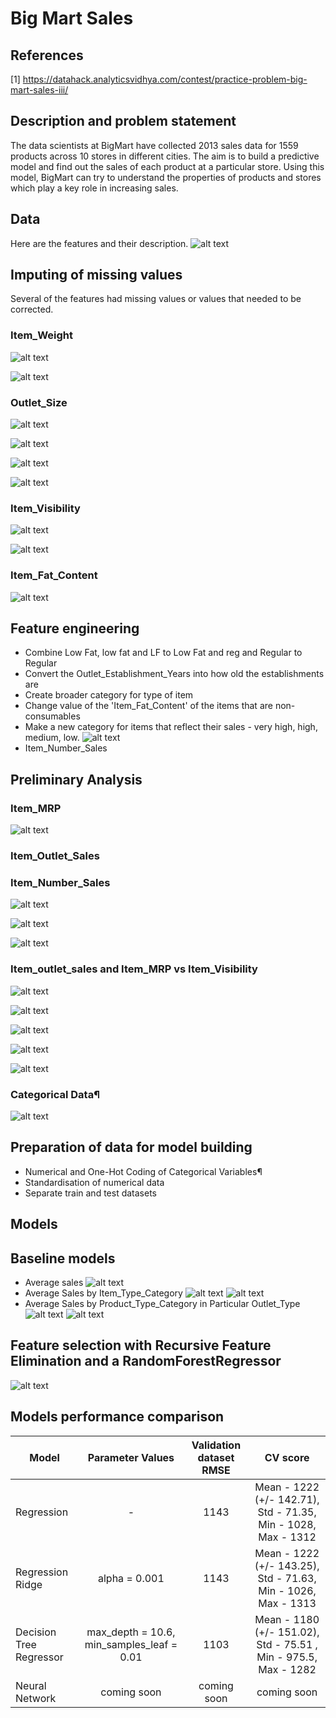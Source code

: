 # Big Mart Sales 

## References
[1] https://datahack.analyticsvidhya.com/contest/practice-problem-big-mart-sales-iii/

## Description and problem statement
The data scientists at BigMart have collected 2013 sales data for 1559 products across 10 stores in different cities. The aim is to build a predictive model and find out the sales of each product at a particular store. Using this model, BigMart can try to understand the properties of products and stores which play a key role in increasing sales.

## Data
Here are the features and their description.
![alt text](https://github.com/karinsasaki/Big-Mart-Sales/blob/master/features.png "Features")

## Imputing of missing values
Several of the features had missing values or values that needed to be corrected.

### Item_Weight

![alt text](https://github.com/karinsasaki/Big-Mart-Sales/blob/master/missing_values_item_weight1.png "Item_Weight")

![alt text](https://github.com/karinsasaki/Big-Mart-Sales/blob/master/missing_values_item_weight2.png "Item_Weight")

### Outlet_Size

![alt text](https://github.com/karinsasaki/Big-Mart-Sales/blob/master/missing_values_outlet_size1.png "Outlet_size")

![alt text](https://github.com/karinsasaki/Big-Mart-Sales/blob/master/missing_values_outlet_size2.png "Outlet_size")

![alt text](https://github.com/karinsasaki/Big-Mart-Sales/blob/master/missing_values_outlet_size3.png "Outlet_size")

![alt text](https://github.com/karinsasaki/Big-Mart-Sales/blob/master/missing_values_outlet_size4.png "Outlet_size")

### Item_Visibility

![alt text](https://github.com/karinsasaki/Big-Mart-Sales/blob/master/missing_values_item_visibility1.png "Item_Visibiity")

![alt text](https://github.com/karinsasaki/Big-Mart-Sales/blob/master/missing_values_item_visibility2.png "Item_Visibiity")

### Item_Fat_Content

![alt text](https://github.com/karinsasaki/Big-Mart-Sales/blob/master/item_fat_content.png "Item_Fat_Content")

## Feature engineering
- Combine Low Fat, low fat and LF to Low Fat and reg and Regular to Regular
- Convert the Outlet_Establishment_Years into how old the establishments are
- Create broader category for type of item
- Change value of the 'Item_Fat_Content' of the items that are non-consumables
- Make a new category for items that reflect their sales - very high, high, medium, low.
![alt text](https://github.com/karinsasaki/Big-Mart-Sales/blob/master/feature_engineering_feature_engineering.png "sales_category")
- Item_Number_Sales


## Preliminary Analysis

### Item_MRP

![alt text]( "")

### Item_Outlet_Sales

### Item_Number_Sales

![alt text](https://github.com/karinsasaki/Big-Mart-Sales/blob/master/analysis_item_number_sales1.png "")

![alt text](https://github.com/karinsasaki/Big-Mart-Sales/blob/master/analysis_item_number_sales2.png "")

![alt text](https://github.com/karinsasaki/Big-Mart-Sales/blob/master/analysis_item_number_sales3.png "")

### Item_outlet_sales and Item_MRP vs Item_Visibility

![alt text](https://github.com/karinsasaki/Big-Mart-Sales/blob/master/analysis_mrp_vs_number_sales.png "")

![alt text](https://github.com/karinsasaki/Big-Mart-Sales/blob/master/analysis_mrp_vs_outlet_sales.png "")

![alt text](https://github.com/karinsasaki/Big-Mart-Sales/blob/master/analysis_mrp_vs_outlet_type.png "")

![alt text](https://github.com/karinsasaki/Big-Mart-Sales/blob/master/analysis_visibility_vs_number_sales.png "")

![alt text](https://github.com/karinsasaki/Big-Mart-Sales/blob/master/analysis_visibility_vs_outlet_sales.png "")

### Categorical Data¶

![alt text](https://github.com/karinsasaki/Big-Mart-Sales/blob/master/analysis_categorical_data.png "")


## Preparation of data for model building
- Numerical and One-Hot Coding of Categorical Variables¶
- Standardisation of numerical data
- Separate train and test datasets 


## Models

## Baseline models
- Average sales
![alt text](https://github.com/karinsasaki/Big-Mart-Sales/blob/master/baseline_model_average.png "")
- Average Sales by Item_Type_Category
![alt text](https://github.com/karinsasaki/Big-Mart-Sales/blob/master/baseline_model_item_type_category1.png "")
![alt text](https://github.com/karinsasaki/Big-Mart-Sales/blob/master/baseline_model_item_type_category2.png "")
- Average Sales by Product_Type_Category in Particular Outlet_Type
![alt text](https://github.com/karinsasaki/Big-Mart-Sales/blob/master/baseline_model_item_type_category_outlet_type1.png "")
![alt text](https://github.com/karinsasaki/Big-Mart-Sales/blob/master/baseline_model_item_type_category_outlet_type2.png "")

## Feature selection with Recursive Feature Elimination and a RandomForestRegressor
![alt text](https://github.com/karinsasaki/Big-Mart-Sales/blob/master/most_relevant_features.png '')

## Models performance comparison

| Model             | Parameter Values | Validation dataset RMSE | CV score  |
| ----------------- |:----------------:|:-----------------------:| :--------:|
| Regression | - |  1143 | Mean - 1222 (+/- 142.71), Std - 71.35, Min - 1028, Max - 1312 |   
| Regression Ridge | alpha = 0.001 | 1143 | Mean - 1222 (+/- 143.25), Std - 71.63, Min - 1026, Max - 1313 | 
| Decision Tree Regressor | max_depth = 10.6, min_samples_leaf = 0.01| 1103 | Mean - 1180 (+/- 151.02), Std - 75.51 , Min - 975.5, Max - 1282 | 
| Neural Network | coming soon | coming soon | coming soon |


